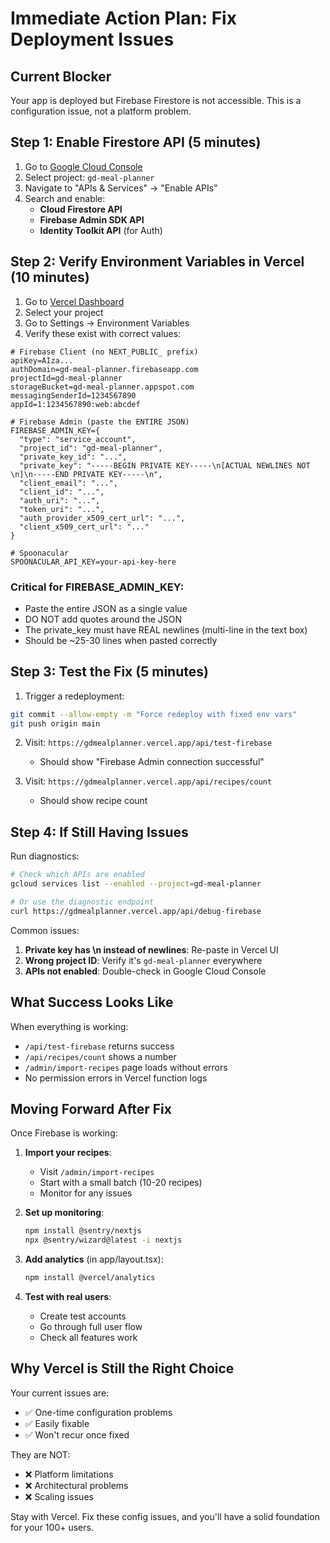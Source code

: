 # Immediate Action Plan: Fix Deployment Issues

## Current Blocker
Your app is deployed but Firebase Firestore is not accessible. This is a configuration issue, not a platform problem.

## Step 1: Enable Firestore API (5 minutes)

1. Go to [Google Cloud Console](https://console.cloud.google.com)
2. Select project: `gd-meal-planner`
3. Navigate to "APIs & Services" → "Enable APIs"
4. Search and enable:
   - **Cloud Firestore API**
   - **Firebase Admin SDK API**
   - **Identity Toolkit API** (for Auth)

## Step 2: Verify Environment Variables in Vercel (10 minutes)

1. Go to [Vercel Dashboard](https://vercel.com/dashboard)
2. Select your project
3. Go to Settings → Environment Variables
4. Verify these exist with correct values:

```
# Firebase Client (no NEXT_PUBLIC_ prefix)
apiKey=AIza...
authDomain=gd-meal-planner.firebaseapp.com
projectId=gd-meal-planner
storageBucket=gd-meal-planner.appspot.com
messagingSenderId=1234567890
appId=1:1234567890:web:abcdef

# Firebase Admin (paste the ENTIRE JSON)
FIREBASE_ADMIN_KEY={
  "type": "service_account",
  "project_id": "gd-meal-planner",
  "private_key_id": "...",
  "private_key": "-----BEGIN PRIVATE KEY-----\n[ACTUAL NEWLINES NOT \n]\n-----END PRIVATE KEY-----\n",
  "client_email": "...",
  "client_id": "...",
  "auth_uri": "...",
  "token_uri": "...",
  "auth_provider_x509_cert_url": "...",
  "client_x509_cert_url": "..."
}

# Spoonacular
SPOONACULAR_API_KEY=your-api-key-here
```

### Critical for FIREBASE_ADMIN_KEY:
- Paste the entire JSON as a single value
- DO NOT add quotes around the JSON
- The private_key must have REAL newlines (multi-line in the text box)
- Should be ~25-30 lines when pasted correctly

## Step 3: Test the Fix (5 minutes)

1. Trigger a redeployment:
```bash
git commit --allow-empty -m "Force redeploy with fixed env vars"
git push origin main
```

2. Visit: `https://gdmealplanner.vercel.app/api/test-firebase`
   - Should show "Firebase Admin connection successful"

3. Visit: `https://gdmealplanner.vercel.app/api/recipes/count`
   - Should show recipe count

## Step 4: If Still Having Issues

Run diagnostics:
```bash
# Check which APIs are enabled
gcloud services list --enabled --project=gd-meal-planner

# Or use the diagnostic endpoint
curl https://gdmealplanner.vercel.app/api/debug-firebase
```

Common issues:
1. **Private key has \n instead of newlines**: Re-paste in Vercel UI
2. **Wrong project ID**: Verify it's `gd-meal-planner` everywhere
3. **APIs not enabled**: Double-check in Google Cloud Console

## What Success Looks Like

When everything is working:
- `/api/test-firebase` returns success
- `/api/recipes/count` shows a number
- `/admin/import-recipes` page loads without errors
- No permission errors in Vercel function logs

## Moving Forward After Fix

Once Firebase is working:

1. **Import your recipes**:
   - Visit `/admin/import-recipes`
   - Start with a small batch (10-20 recipes)
   - Monitor for any issues

2. **Set up monitoring**:
   ```bash
   npm install @sentry/nextjs
   npx @sentry/wizard@latest -i nextjs
   ```

3. **Add analytics** (in app/layout.tsx):
   ```bash
   npm install @vercel/analytics
   ```

4. **Test with real users**:
   - Create test accounts
   - Go through full user flow
   - Check all features work

## Why Vercel is Still the Right Choice

Your current issues are:
- ✅ One-time configuration problems
- ✅ Easily fixable
- ✅ Won't recur once fixed

They are NOT:
- ❌ Platform limitations
- ❌ Architectural problems
- ❌ Scaling issues

Stay with Vercel. Fix these config issues, and you'll have a solid foundation for your 100+ users.
